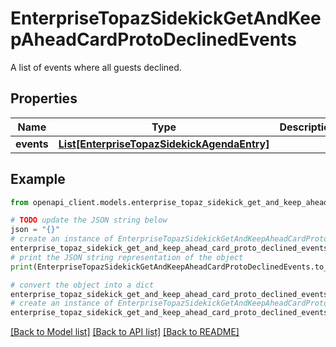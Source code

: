 # EnterpriseTopazSidekickGetAndKeepAheadCardProtoDeclinedEvents

A list of events where all guests declined.

## Properties

Name | Type | Description | Notes
------------ | ------------- | ------------- | -------------
**events** | [**List[EnterpriseTopazSidekickAgendaEntry]**](EnterpriseTopazSidekickAgendaEntry.md) |  | [optional] 

## Example

```python
from openapi_client.models.enterprise_topaz_sidekick_get_and_keep_ahead_card_proto_declined_events import EnterpriseTopazSidekickGetAndKeepAheadCardProtoDeclinedEvents

# TODO update the JSON string below
json = "{}"
# create an instance of EnterpriseTopazSidekickGetAndKeepAheadCardProtoDeclinedEvents from a JSON string
enterprise_topaz_sidekick_get_and_keep_ahead_card_proto_declined_events_instance = EnterpriseTopazSidekickGetAndKeepAheadCardProtoDeclinedEvents.from_json(json)
# print the JSON string representation of the object
print(EnterpriseTopazSidekickGetAndKeepAheadCardProtoDeclinedEvents.to_json())

# convert the object into a dict
enterprise_topaz_sidekick_get_and_keep_ahead_card_proto_declined_events_dict = enterprise_topaz_sidekick_get_and_keep_ahead_card_proto_declined_events_instance.to_dict()
# create an instance of EnterpriseTopazSidekickGetAndKeepAheadCardProtoDeclinedEvents from a dict
enterprise_topaz_sidekick_get_and_keep_ahead_card_proto_declined_events_from_dict = EnterpriseTopazSidekickGetAndKeepAheadCardProtoDeclinedEvents.from_dict(enterprise_topaz_sidekick_get_and_keep_ahead_card_proto_declined_events_dict)
```
[[Back to Model list]](../README.md#documentation-for-models) [[Back to API list]](../README.md#documentation-for-api-endpoints) [[Back to README]](../README.md)


